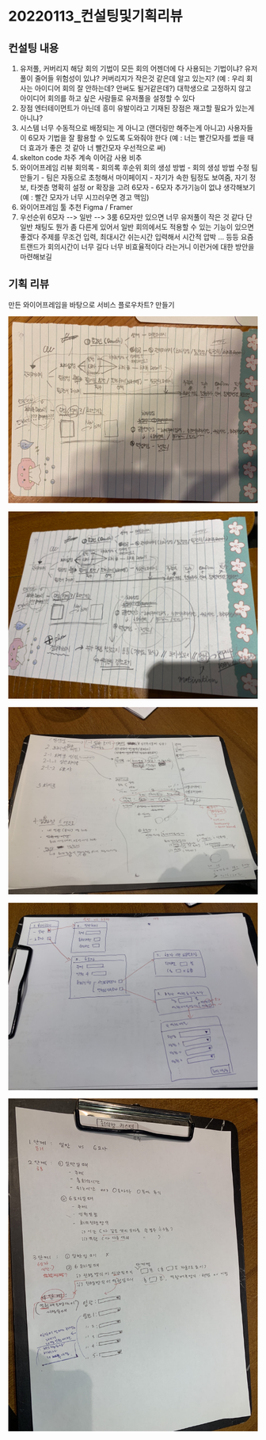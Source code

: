 # 20220113_컨설팅및기획리뷰

## 컨설팅 내용

1. 유저풀, 커버리지
해당 회의 기법이 모든 회의 어젠더에 다 사용되는 기법이냐?
유저풀이 줄어들 위험성이 있냐?
커버리지가 작은것 같은데 알고 있는지?
(예 : 우리 회사는 아이디어 회의 잘 안하는데? 안써도 될거같은데?)
대학생으로 고정하지 않고 아이디어 회의를 하고 싶은 사람들로 유저풀을 설정할 수 있다
2. 장점
엔터테이먼트가 아닌데 흥미 유발이라고 기재된 장점은 재고할 필요가 있는게 아니냐?
3. 시스템
너무 수동적으로 배정되는 게 아니고 (랜더링만 해주는게 아니고)
사용자들이 6모자 기법을 잘 활용할 수 있도록 도와줘야 한다
(예 : 너는 빨간모자를 썼을 때 더 효과가 좋은 것 같아 너 빨간모자 우선적으로 써)
4. skelton code
차주 계속 이어감
사용 비추
5. 와이어프레임 리뷰
회의록 - 회의록 후순위
회의 생성 방법 - 회의 생성 방법 수정
팀 만들기 - 팀은 자동으로 초청해서
마이페이지 - 자기가 속한 팀정도 보여줌, 자기 정보, 타겟층 명확히 설정 or 확장을 고려
6모자 - 6모자 추가기능이 없냐 생각해보기
(예 : 빨간 모자가 너무 시끄러우면 경고 맥임)
6. 와이어프레임 툴 추천
Figma / Framer
7. 우선순위
6모자 --> 일반 --> 3룸
6모자만 있으면 너무 유저풀이 작은 것 같다
단 일반 채팅도 뭔가 좀 다른게 있어서 일반 회의에서도 적용할 수 있는 기능이 있으면 좋겠다
주제를 무조건 입력, 최대시간 쉬는시간 입력해서 시간적 압박 ... 등등
요즘 트랜드가 회의시간이 너무 길다 너무 비효율적이다 라는거니 이런거에 대한 방안을 마련해보길

## 기획 리뷰

만든 와이어프레임을 바탕으로 서비스 플로우차트? 만들기

![플로우차트1.jpg](image/플로우차트1.jpg)

![플로우차트2.jpg](image/플로우차트2.jpg)

![플로우차트3-2.jpg](image/플로우차트3-2.jpg)

![플로우차트3-1.jpg](image/플로우차트3-1.jpg)

![플로우차트3-3.jpg](image/플로우차트3-3.jpg)